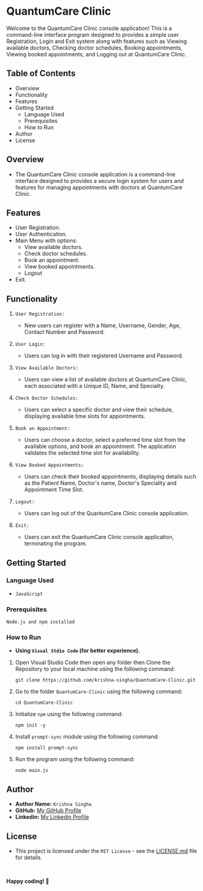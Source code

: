 # QuantumCare Clinic

Welcome to the QuantumCare Clinic console application! This is a command-line interface program designed to provides a simple user Registration, Login and Exit system along with features such as Viewing available doctors, Checking doctor schedules, Booking appointments, Viewing booked appointments, and Logging out at QuantumCare Clinic.

## Table of Contents

- Overview
- Functionality
- Features
- Getting Started
   - Language Used
   - Prerequisites
   - How to Run
- Author
- License

## Overview

   - The QuantumCare Clinic console application is a command-line interface designed to provides a secure login system for users and features for managing appointments with doctors at QuantumCare Clinic.

## Features

- User Registration.
- User Authentication.
- Main Menu with options:
   - View available doctors.
   - Check doctor schedules.
   - Book an appointment.
   - View booked appointments.
   - Logout
- Exit.

## Functionality

1. `User Registration:`

   - New users can register with a Name, Username, Gender, Age, Contact Number and Password.

2. `User Login:`

   - Users can log in with their registered Username and Password.

3. `View Available Doctors:`

   - Users can view a list of available doctors at QuantumCare Clinic, each associated with a Unique ID, Name, and Specialty.

4. `Check Doctor Schedules:`

   - Users can select a specific doctor and view their schedule, displaying available time slots for appointments.

5. `Book an Appointment:`

   - Users can choose a doctor, select a preferred time slot from the available options, and book an appointment. The application validates the selected time slot for availability.

6. `View Booked Appointments:`

   - Users can check their booked appointments, displaying details such as the 
   Patient Name, Doctor's name, Doctor's Speciality and Appointment Time Slot.

7. `Logout:`

   - Users can log out of the QuantumCare Clinic console application.

8. `Exit:`

   - Users can exit the QuantumCare Clinic console application, terminating the program.

## Getting Started

### Language Used

   - `JavaScript`

### Prerequisites

    Node.js and npm installed

### How to Run

   - **Using `Visual Stdio Code` (for better experience).**

1. Open Visual Studio Code then open any folder then Clone the Repository to your local machine using the following command:

    ```
    git clone https://github.com/krishna-singha/QuantumCare-Clinic.git
    ```

2. Go to the folder `QuantumCare-Clinic` using the following command:

    ```
    cd QuantumCare-Clinic
    ```

3. Initialize `npm` using the following command:

    ```
    npm init -y
    ```
4. Install `prompt-sync` module using the following command:

    ```
    npm install prompt-sync
    ```
5. Run the program using the following command:

    ```
    node main.js
    ```

## Author

- **Author Name:** `Krishna Singha`
- **GitHub:** [My GitHub Profile](https://github.com/krishna-singha)
- **Linkedin:** [My Linkedin Profile](https://linkedin.com/in/krishnasingha)

## License
   - This project is licensed under the `MIT License` - see the [LICENSE.md](https://github.com/krishna-singha/QuantumCare-Clinic/blob/main/LICENSE) file for details.

<br>

**Happy coding! 🚀**
